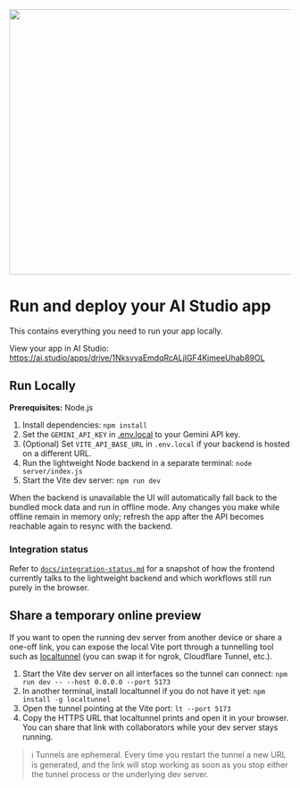 <div align="center">
<img width="1200" height="475" alt="GHBanner" src="https://github.com/user-attachments/assets/0aa67016-6eaf-458a-adb2-6e31a0763ed6" />
</div>

# Run and deploy your AI Studio app

This contains everything you need to run your app locally.

View your app in AI Studio: https://ai.studio/apps/drive/1NksvyaEmdqRcALjlGF4KjmeeUhab89OL

## Run Locally

**Prerequisites:**  Node.js


1. Install dependencies:
   `npm install`
2. Set the `GEMINI_API_KEY` in [.env.local](.env.local) to your Gemini API key.
3. (Optional) Set `VITE_API_BASE_URL` in `.env.local` if your backend is hosted on a different URL.
4. Run the lightweight Node backend in a separate terminal:
   `node server/index.js`
5. Start the Vite dev server:
   `npm run dev`

When the backend is unavailable the UI will automatically fall back to the bundled mock data and run in offline mode. Any changes you make while offline remain in memory only; refresh the app after the API becomes reachable again to resync with the backend.

### Integration status

Refer to [`docs/integration-status.md`](docs/integration-status.md) for a snapshot of how the frontend currently talks to the lightweight backend and which workflows still run purely in the browser.

## Share a temporary online preview

If you want to open the running dev server from another device or share a one-off link, you can expose the local Vite port through a tunnelling tool such as [localtunnel](https://github.com/localtunnel/localtunnel) (you can swap it for ngrok, Cloudflare Tunnel, etc.).

1. Start the Vite dev server on all interfaces so the tunnel can connect:
   `npm run dev -- --host 0.0.0.0 --port 5173`
2. In another terminal, install localtunnel if you do not have it yet:
   `npm install -g localtunnel`
3. Open the tunnel pointing at the Vite port:
   `lt --port 5173`
4. Copy the HTTPS URL that localtunnel prints and open it in your browser. You can share that link with collaborators while your dev server stays running.

> ℹ️  Tunnels are ephemeral. Every time you restart the tunnel a new URL is generated, and the link will stop working as soon as you stop either the tunnel process or the underlying dev server.
